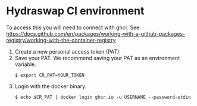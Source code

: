 # Hydraswap CI environment

To access this you will need to connect with ghcr. See https://docs.github.com/en/packages/working-with-a-github-packages-registry/working-with-the-container-registry

1. Create a new personal access token (PAT)
2. Save your PAT. We recommend saving your PAT as an environment variable.
   ```
   $ export CR_PAT=YOUR_TOKEN
   ```
3. Login with the docker binary:
   ```
   $ echo $CR_PAT | docker login ghcr.io -u USERNAME --password-stdin
   ```
